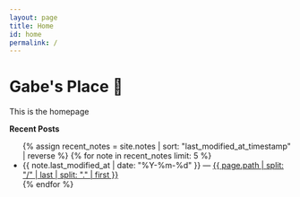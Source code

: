 ```yaml
---
layout: page
title: Home
id: home
permalink: /
---
```


# Gabe's Place 🔮

This is the homepage


**Recent Posts**

<ul>
  {% assign recent_notes = site.notes | sort: "last_modified_at_timestamp" | reverse %}
  {% for note in recent_notes limit: 5 %}
    <li>
      {{ note.last_modified_at | date: "%Y-%m-%d" }} — <a class="internal-link" href="{{ site.baseurl }}{{ note.url }}">{{ page.path | split: "/" | last | split: "." | first }}</a>
    </li>
  {% endfor %}
</ul>

<style>
  .wrapper {
    max-width: 46em;
  }
</style>
